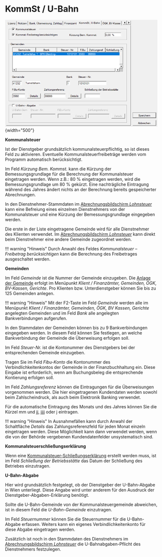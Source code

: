 # KommSt / U-Bahn

![Image](<img/image25.png>){width="500"}

**Kommunalsteuer**

Ist der Dienstgeber grundsätzlich kommunalsteuerpflichtig, so ist dieses Feld zu aktivieren. Eventuelle Kommunalsteuerfreibeträge werden vom Programm automatisch berücksichtigt.

Im Feld *Kürzung Bem. Kommst.* kann die Kürzung der Bemessungsgrundlage für die Berechnung der Kommunalsteuer eingetragen werden. Wenn z.B.: 80 % eingetragen werden, wird die Bemessungsgrundlage um 80 % gekürzt. Eine nachträgliche Eintragung während des Jahres ändert nichts an der
Berechnung bereits gespeicherter Abrechnungen.

In den Dienstnehmer-Stammdaten im [Abrechnungsbildschirm *Lohnsteuer*](../../Abrechnungsbildschirme/Lohnsteuer.md) kann eine Befreiung eines einzelnen Dienstnehmers von der Kommunalsteuer und eine Kürzung der Bemessungsgrundlage eingegeben werden.

Die erste in der Liste eingetragene Gemeinde wird für alle Dienstnehmer des Klienten verwendet. Im [Abrechnungsbildschirm *Lohnsteuer*](../../Abrechnungsbildschirme/Lohnsteuer.md) kann direkt beim Dienstnehmer eine andere Gemeinde zugeordnet werden.

!!! warning "Hinweis"
    Durch Anwahl des Feldes *Kommunalsteuer – Freibetrag berücksichtigen* kann die Berechnung des Freibetrages ausgeschaltet werden.


**Gemeinden** 

Im Feld *Gemeinde* ist die Nummer der Gemeinde einzugeben. Die [Anlage der Gemeinde](../../Finanzämter,%20Gemeinden,%20ÖGK,%20BV-Kassen,%20Gerichte.md) erfolgt im Menüpunkt *Klient / Finanzämter, Gemeinden, ÖGK, BV-Kassen, Gerichte*. Pro Klienten bzw. Unterdienstgeber können Sie bis zu 125 Gemeinden anlegen.

!!! warning "Hinweis"
    Mit der F2-Taste im Feld *Gemeinde* werden alle im Menüpunkt *Klient / Finanzämter, Gemeinden, ÖGK, BV Kassen, Gerichte* angelegten Gemeinden und im Feld *Bank* alle angelegten Bankverbindungen aufgerufen.

In den Stammdaten der Gemeinden können bis zu 9 Bankverbindungen eingegeben werden. In diesem Feld können Sie festlegen, an welche Bankverbindung der Gemeinde die Überweisung erfolgen soll.

Im Feld *Steuer-Nr.* ist die Kontonummer des Dienstgebers bei der entsprechenden Gemeinde einzugeben.

Tragen Sie im Feld *Fibu-Konto* die Kontonummer des Verbindlichkeitenkontos der Gemeinde in der Finanzbuchhaltung ein. Diese Eingabe ist erforderlich, wenn am Buchungsbeleg die entsprechende Kontierung erfolgen soll.

Im Feld *Zahlungsreferenz* können die Eintragungen für die Überweisungen vorgenommen werden. Die hier eingetragenen Kundendaten werden sowohl beim Zahlscheindruck, als auch beim Elektronik Banking verwendet.

Für die automatische Eintragung des Monats und des Jahres können Sie die Kürzel mm und jj, jjjj oder j eintragen.

!!! warning "Hinweis"
    In Ausnahmefällen kann durch Anwahl der Schaltfläche *Details* das Zahlungsreferenzfeld für jeden Monat einzeln eingetragen werden. Diese Möglichkeit kann dann verwendet werden, wenn die von der Behörde vergebenen Kundendatenfelder unsystematisch sind.

**Kommunalsteuerschließungserklärung** 

Wenn eine [Kommunalsteuer-Schließungserklärung](../../Elektronische%20Kommunalsteuererklärung.md) erstellt werden muss, ist im Feld *Schließung der Betriebsstätte* das Datum der Schließung des Betriebes einzutragen.

**U-Bahn-Abgabe**

Hier wird grundsätzlich festgelegt, ob der Dienstgeber der U-Bahn-Abgabe in Wien unterliegt. Diese Angabe wird unter anderem für den Ausdruck der Dienstgeber-Abgaben-Erklärung benötigt.

Sollte die U-Bahn-Gemeinde von der Kommunalsteuergemeinde abweichen, ist in diesem Feld die *U-Bahn-Gemeinde* einzutragen.

Im Feld *Steuernummer* können Sie die Steuernummer für die U-Bahn-Abgabe erfassen. Weiters kann ein eigenes Verbindlichkeitenkonto für diese Abgabe eingetragen werden.

Zusätzlich ist noch in den Stammdaten des Dienstnehmers im [Abrechnungsbildschirm *Lohnsteuer*](../../Abrechnungsbildschirme/Lohnsteuer.md) die U-Bahnabgaben-Pflicht des Dienstnehmers festzulegen.